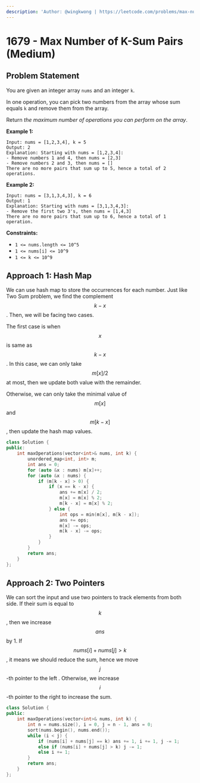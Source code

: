 ```yaml
---
description: 'Author: @wingkwong | https://leetcode.com/problems/max-number-of-k-sum-pairs/'
---
```


# 1679 - Max Number of K-Sum Pairs (Medium)

## Problem Statement

You are given an integer array `nums` and an integer `k`.

In one operation, you can pick two numbers from the array whose sum equals `k` and remove them from the array.

Return _the maximum number of operations you can perform on the array_.

**Example 1:**

```
Input: nums = [1,2,3,4], k = 5
Output: 2
Explanation: Starting with nums = [1,2,3,4]:
- Remove numbers 1 and 4, then nums = [2,3]
- Remove numbers 2 and 3, then nums = []
There are no more pairs that sum up to 5, hence a total of 2 operations.
```

**Example 2:**

```
Input: nums = [3,1,3,4,3], k = 6
Output: 1
Explanation: Starting with nums = [3,1,3,4,3]:
- Remove the first two 3's, then nums = [1,4,3]
There are no more pairs that sum up to 6, hence a total of 1 operation.
```

**Constraints:**

* `1 <= nums.length <= 10^5`
* `1 <= nums[i] <= 10^9`
* `1 <= k <= 10^9`

## Approach 1: Hash Map

We can use hash map to store the occurrences for each number. Just like Two Sum problem, we find the complement $$k - x$$. Then, we will be facing two cases.&#x20;

The first case is when $$x$$ is same as $$k - x$$. In this case, we can only take $$m[x] / 2$$ at most, then we update both value with the remainder.&#x20;

Otherwise, we can only take the minimal value of $$m[x]$$and $$m[k - x]$$, then update the hash map values.

```cpp
class Solution {
public:
    int maxOperations(vector<int>& nums, int k) {
        unordered_map<int, int> m;
        int ans = 0;
        for (auto &x : nums) m[x]++;
        for (auto &x : nums) {
            if (m[k - x] > 0) {
                if (x == k - x) {
                    ans += m[x] / 2;
                    m[x] = m[x] % 2;
                    m[k - x] = m[x] % 2;
                } else {
                    int ops = min(m[x], m[k - x]);
                    ans += ops;
                    m[x] -= ops;
                    m[k - x] -= ops;   
                }
            }
        }
        return ans;
    }
};
```

## Approach 2: Two Pointers

We can sort the input and use two pointers to track elements from both side. If their sum is equal to $$k$$, then we increase $$ans$$ by 1. If $$nums[i] + nums[j] > k$$, it means we should reduce the sum, hence we move $$j$$-th pointer to the left . Otherwise, we increase $$i$$-th pointer to the right to increase the sum.

```cpp
class Solution {
public:
    int maxOperations(vector<int>& nums, int k) {
        int n = nums.size(), i = 0, j = n - 1, ans = 0;
        sort(nums.begin(), nums.end());
        while (i < j) {
            if (nums[i] + nums[j] == k) ans += 1, i += 1, j -= 1;
            else if (nums[i] + nums[j] > k) j -= 1;
            else i += 1;
        }
        return ans;
    }
};
```
